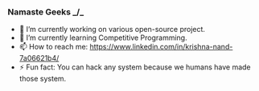 ### Namaste Geeks _/\_

- 🔭 I’m currently working on various open-source project.
- 🌱 I’m currently learning Competitive Programming.
- 📫 How to reach me: https://www.linkedin.com/in/krishna-nand-7a06621b4/
- ⚡ Fun fact: You can hack any system because we humans have made those system.
